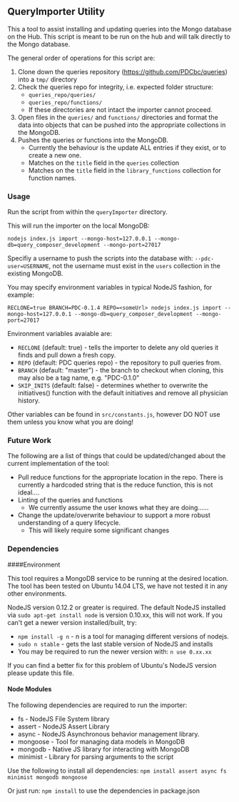 ## QueryImporter Utility

This a tool to assist installing and updating queries into the Mongo database on the Hub. This script is meant to be run on the hub and will talk directly to the Mongo database.

The general order of operations for this script are:

1. Clone down the queries repository (https://github.com/PDCbc/queries) into a `tmp/` directory
2. Check the queries repo for integrity, i.e. expected folder structure:
    - `queries_repo/queries/`
    - `queries_repo/functions/`
    - If these directories are not intact the importer cannot proceed.
3. Open files in the `queries/` and `functions/` directories and format the data into objects that can be pushed into the appropriate collections in the MongoDB.
4. Pushes the queries or functions into the MongoDB.
    - Currently the behaviour is the update ALL entries if they exist, or to create a new one.
    - Matches on the `title` field in the `queries` collection
    - Matches on the `title` field in the `library_functions` collection for function names.


### Usage

Run the script from within the `queryImporter` directory.

This will run the importer on the local MongoDB:

`nodejs index.js import --mongo-host=127.0.0.1 --mongo-db=query_composer_development --mongo-port=27017`

Specifiy a username to push the scripts into the database with: `--pdc-user=USERNAME`, not the username must exist in the `users` collection in the existing MongoDB.

You may specify environment variables in typical NodeJS fashion, for example:

 `RECLONE=true BRANCH=PDC-0.1.4 REPO=<someUrl> nodejs index.js import --mongo-host=127.0.0.1 --mongo-db=query_composer_development --mongo-port=27017`

 Environment variables avaiable are:

 * `RECLONE` (default: true) - tells the importer to delete any old queries it finds and pull down a fresh copy.
 * `REPO` (default: PDC queries repo) - the repository to pull queries from.
 * `BRANCH` (default: "master") - the branch to checkout when cloning, this may also be a tag name, e.g. "PDC-0.1.0"
 * `SKIP_INITS` (default: false) - determines whether to overwrite the initiatives() function with the default initiatives and remove all physician history.

 Other variables can be found in `src/constants.js`, however DO NOT use them unless you know what you are doing!


### Future Work

The following are a list of things that could be updated/changed about the current implementation of the tool:

* Pull reduce functions for the appropriate location in the repo. There is currently a hardcoded string that is the reduce function, this is not ideal....
* Linting of the queries and functions
    - We currently assume the user knows what they are doing......
* Change the update/overwrite behaviour to support a more robust understanding of a query lifecycle.
    - This will likely require some significant changes

### Dependencies

####Environment

This tool requires a MongoDB service to be running at the desired location. The tool has been tested on Ubuntu 14.04 LTS, we have not tested it in any other environments.

NodeJS version 0.12.2 or greater is required. The default NodeJS installed via `sudo apt-get install node` is version 0.10.xx, this will not work. If you can't get a newer version installed/built, try:

* `npm install -g n`  - n is a tool for managing different versions of nodejs.
* `sudo n stable` - gets the last stable version of NodeJS and installs
* You may be required to run the newer version with: `n use 0.xx.xx`

If you can find a better fix for this problem of Ubuntu's NodeJS version please update this file.

#### Node Modules
The following dependencies are required to run the importer:

* fs - NodeJS File System library
* assert - NodeJS Assert Library
* async - NodeJS Asynchronous behavior management library.
* mongoose - Tool for managing data models in MongoDB
* mongodb - Native JS library for interacting with MongoDB
* minimist - Library for parsing arguments to the script

Use the following to install all dependencies: `npm install assert async fs minimist mongodb mongoose`

Or just run: `npm install` to use the dependencies in package.json
